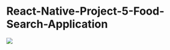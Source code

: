 # React-Native-Project-5-Food-Search-Application




![](https://github.com/DonaldKien/React-Native-Project-5-Food-Search-Application/blob/master/React-Native-Project-5-Food-Search-Application.gif)

